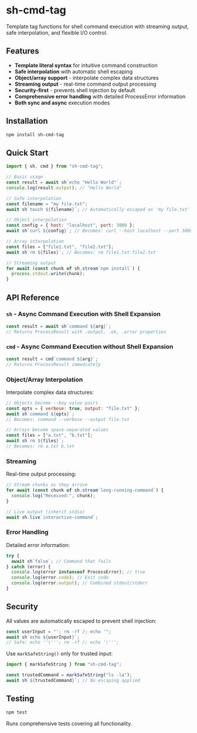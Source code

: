 # sh-cmd-tag

Template tag functions for shell command execution with streaming output, safe
interpolation, and flexible I/O control.

## Features

- **Template literal syntax** for intuitive command construction
- **Safe interpolation** with automatic shell escaping
- **Object/array support** - interpolate complex data structures
- **Streaming output** - real-time command output processing  
- **Security-first** - prevents shell injection by default
- **Comprehensive error handling** with detailed ProcessError information
- **Both sync and async** execution modes

## Installation

```bash
npm install sh-cmd-tag
```

## Quick Start

```javascript
import { sh, cmd } from "sh-cmd-tag";

// Basic usage
const result = await sh`echo "Hello World"`;
console.log(result.output); // "Hello World"

// Safe interpolation
const filename = "my file.txt";
await sh`touch ${filename}`; // Automatically escaped as 'my file.txt'

// Object interpolation
const config = { host: "localhost", port: 3000 };
await sh`curl ${config}`; // Becomes: curl --host localhost --port 3000

// Array interpolation  
const files = ["file1.txt", "file2.txt"];
await sh`rm ${files}`; // Becomes: rm file1.txt file2.txt

// Streaming output
for await (const chunk of sh.stream`npm install`) {
  process.stdout.write(chunk);
}
```

## API Reference

### `sh` - Async Command Execution with Shell Expansion

```javascript
const result = await sh`command ${arg}`;
// Returns ProcessResult with .output, .ok, .error properties
```

### `cmd` - Async Command Execution without Shell Expansion

```javascript
const result = cmd`command ${arg}`;
// Returns ProcessResult immediately
```

### Object/Array Interpolation

Interpolate complex data structures:

```javascript
// Objects become --key value pairs
const opts = { verbose: true, output: "file.txt" };
await sh`command ${opts}`;
// Becomes: command --verbose --output file.txt

// Arrays become space-separated values
const files = ["a.txt", "b.txt"];
await sh`rm ${files}`;
// Becomes: rm a.txt b.txt
```

### Streaming

Real-time output processing:

```javascript
// Stream chunks as they arrive
for await (const chunk of sh.stream`long-running-command`) {
  console.log("Received:", chunk);
}

// Live output (inherit stdio)
await sh.live`interactive-command`;
```

### Error Handling

Detailed error information:

```javascript
try {
  await sh`false`; // Command that fails
} catch (error) {
  console.log(error instanceof ProcessError); // true
  console.log(error.code); // Exit code
  console.log(error.output); // Combined stdout/stderr
}
```

## Security

All values are automatically escaped to prevent shell injection:

```javascript
const userInput = "'; rm -rf /; echo '";
await sh`echo ${userInput}`; 
// Safe: echo ''\'''; rm -rf /; echo '\''';
```

Use `markSafeString()` only for trusted input:

```javascript
import { markSafeString } from "sh-cmd-tag";

const trustedCommand = markSafeString("ls -la");
await sh`${trustedCommand}`; // No escaping applied
```

## Testing

```bash
npm test
```

Runs comprehensive tests covering all functionality.
